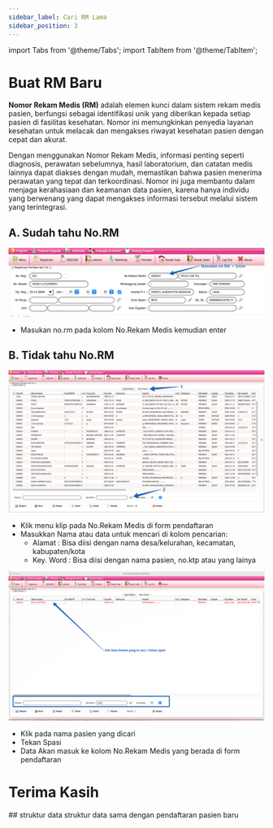 ```yaml
---
sidebar_label: Cari RM Lama
sidebar_position: 3
---
```

import Tabs from '@theme/Tabs';
import TabItem from '@theme/TabItem';

# Buat RM Baru
**Nomor Rekam Medis (RM)** adalah elemen kunci dalam sistem rekam medis pasien, berfungsi sebagai identifikasi unik yang diberikan kepada setiap pasien di fasilitas kesehatan. Nomor ini memungkinkan penyedia layanan kesehatan untuk melacak dan mengakses riwayat kesehatan pasien dengan cepat dan akurat. 

Dengan menggunakan Nomor Rekam Medis, informasi penting seperti diagnosis, perawatan sebelumnya, hasil laboratorium, dan catatan medis lainnya dapat diakses dengan mudah, memastikan bahwa pasien menerima perawatan yang tepat dan terkoordinasi. Nomor ini juga membantu dalam menjaga kerahasiaan dan keamanan data pasien, karena hanya individu yang berwenang yang dapat mengakses informasi tersebut melalui sistem yang terintegrasi.

<Tabs>
  <TabItem value="tutorial" label="Tutorial" default>

## **A. Sudah tahu No.RM**
![alt text](image-3.png)
- Masukan no.rm pada kolom No.Rekam Medis kemudian enter

## **B. Tidak tahu No.RM**
![alt text](image-2.png)
- Klik menu klip pada No.Rekam Medis di form pendaftaran
- Masukkan Nama atau data untuk mencari di kolom pencarian:
  - Alamat : Bisa diisi dengan nama desa/kelurahan, kecamatan, kabupaten/kota
  - Key. Word : Bisa diisi dengan nama pasien, no.ktp atau yang lainya
  
![alt text](image-4.png)
- Klik pada nama pasien yang dicari
- Tekan Spasi
- Data Akan masuk ke kolom No.Rekam Medis yang berada di form pendaftaran

# Terima Kasih

  </TabItem>
  <TabItem value="structure" label="Structure">
    ## struktur data
    struktur data sama dengan pendaftaran pasien baru
  </TabItem>
</Tabs>
